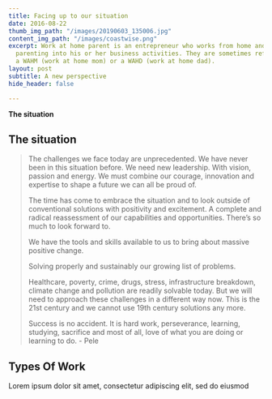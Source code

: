 ```yaml
---
title: Facing up to our situation
date: 2016-08-22
thumb_img_path: "/images/20190603_135006.jpg"
content_img_path: "/images/coastwise.png"
excerpt: Work at home parent is an entrepreneur who works from home and integrates
  parenting into his or her business activities. They are sometimes referred to as
  a WAHM (work at home mom) or a WAHD (work at home dad).
layout: post
subtitle: A new perspective
hide_header: false

---
```

**The situation**

## The situation

> The challenges we face today are unprecedented. We have never been in this situation before. We need new leadership. With vision, passion and energy. We must combine our courage, innovation and expertise to shape a future we can all be proud of.
>
> The time has come to embrace the situation and to look outside of conventional solutions with positivity and excitement. A complete and radical reassessment of our capabilities and opportunities. There’s so much to look forward to.
>
> We have the tools and skills available to us to bring about massive positive change.
>
> Solving properly and sustainably our growing list of problems.
>
> Healthcare, poverty, crime, drugs, stress, infrastructure breakdown, climate change and pollution are readily solvable today. But we will need to approach these challenges in a different way now. This is the 21st century and we cannot use 19th century solutions any more.
>
> Success is no accident. It is hard work, perseverance, learning, studying, sacrifice and most of all, love of what you are doing or learning to do. - Pele

## Types Of Work

Lorem ipsum dolor sit amet, consectetur adipiscing elit, sed do eiusmod 
